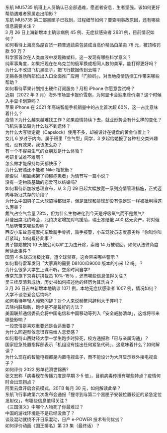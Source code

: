 东航 MU5735 航班上人员确认已全部遇难，愿逝者安息，生者坚强。该如何更好帮助遇难者家属走出阴影？  
东航 MU5735 第二部黑匣子已找到，过程细节如何？要查明事故原因，还有哪些信息需要关注？  
3 月 26 日上海新增本土确诊病例 45 例、无症状感染者 2631 例，目前情况如何？  
如何看待上海高岛屋百货一颗普通蔬菜包装成当高价精品白菜卖 78 元，被顶格罚款 50 万？  
科学家首次在人类血液中发现微塑料，这一发现有哪些科学意义？  
纯军事角度，如果把现在在乌克兰的俄军换成相同人数的美军，能打得更好吗？  
为什么不改进飞机黑匣子，把飞行数据传到云端？  
无锡各类场所部位出入口全面推广应用「门铃码」，对当地疫情防控工作带来哪些帮助？  
如何看待苹果计划推出硬件订阅服务？月租 iPhone 你愿意尝试吗？  
近期（2022 年 3 月）海外市场显卡报价雪崩，为何显卡会迎来降价潮？这个时候入手显卡划算吗？  
苹果 iPhone 在 2021 年高端智能手机销量中的占比首次超 60%，这一占比意味着什么？  
疫情下为什么越来越难找工作？如果疫情持续下去，就业形势会有什么样的变化？  
飞机失事坠毁为什么找不到遗体？  
为什么大写锁定键（Capslock）使用不多，却被设计在键盘的黄金位置上？  
女儿 6 岁过于内向，属于班里「空气型」同学，3 岁起给她报了各种社交类兴趣班，没有效果，我该怎么办？  
有一个不容易生气的女朋友是什么体验？  
考研复试难不难啊？  
怎么做才能保持每天都快乐？  
为什么安踏还不能和 Nike 相抗衡？  
能否以「绑匪绑架了抑郁症患者」为情节写一篇小说？  
没有一定物质基础的恋爱可以结婚吗?  
如何看待新加坡总理宣布，从 3 月 29 日起大幅放宽一系列疫情管理措施，正式迈向与新冠共存的阶段？  
为什么中国男子三大球搞得都很差，但是篮球和排球却没有像足球一样被批判得这么厉害？  
氮气占空气含量 78%，但为什么生物进化到今天是呼吸氧气而不是氮气?  
拜登出席北约峰会，北约决定增加对乌援助，瑞士冻结俄 400 亿元资产，将对俄乌局势带来哪些影响？  
西安小车故意撞摩托车致骑手骨折，骑手报警，小车驾驶员态度恶劣称「你叫你叫赶紧叫」如何看待此事？  
男子嫖娼被拘 10 天被公司以旷工为由开除，索赔 14 万被驳回，如何从法律角度解读此事件？  
国羽 4 名球员消极比赛，遭全球禁赛，这会带来哪些警示？  
如何看待雷军发问「大家真的需要 D8100/D9000 版本的小米 12 吗」？  
为什么很多大学生上课不听，空余时间自学?  
传京东旗下京喜拼拼裁员 10%-15％ ，还有哪些信息值得关注？  
吴三桂反清若成功，历史书如何描述他的经历为其洗白？  
3 月 26 日吉林新增本地确诊 1071 例，本地无症状感染者 1007 例，情况如何？  
大学不谈恋爱会后悔吗?  
如何看待年轻人频繁闪辞？对个人来说频繁闪辞利大于弊吗？  
去除内脏脂肪，跑步是不是最好的方法？  
美国联邦通信委员会将中国电信和中国移动等列入「安全威胁清单」，这或将带来哪些影响？  
一段恋情是喜欢重要还是合适重要？  
为什么回避型依恋很容易给人恋爱感？  
如何看待山西财经大学一学生跑步时猝死，校方通报称「已与亲属沟通」？  
国家应急处置指挥部表示「机组没有挂出任何紧急代码」，这意味着什么？如何解读？  
为什么现在的智能电视都是内置电视盒子，而不能设计为大屏显示器外接电视盒子？  
如何评价 2022 男单花滑世锦赛?  
张文宏称「病毒现在传播力度是早期 3-5 倍」，目前病毒传播有哪些特点？疫情何时会出现拐点？  
阿里云盘开启会员模式，20TB 每月 30 元，如何解读此举？  
东航飞行事故第六次发布会通报「搜寻到与第二个黑匣子安装位置较近的紧急定位发射仪」，有哪些信息值得关注？  
《三国演义》中哪个人物死了你最难过？  
中国的游戏环境是不是已经没救了？  
谈及混动就绕不开日系混动，日产 e-POWER 技术有何优劣？  
如何评价动画《国王排名》第 23 集（最终话）？  
